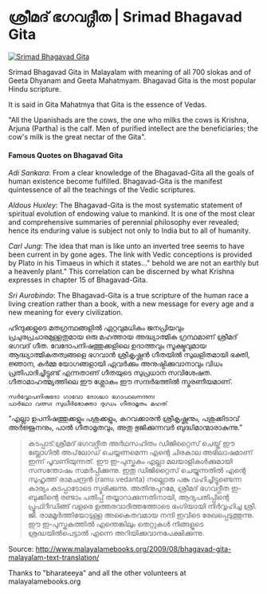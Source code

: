 ശ്രീമദ് ഭഗവദ്ഗീത | Srimad Bhagavad Gita
==============

[![Srimad Bhagavad Gita](http://floydpink.github.io/BhagavadGita/images/graphic.png)](http://floydpink.github.io/BhagavadGita/)

Srimad Bhagavad Gita in Malayalam with meaning of all 700 slokas and of Geeta Dhyanam and Geeta Mahatmyam. Bhagavad Gita is the most popular Hindu scripture. 

It is said in Gita Mahatmya that Gita is the essence of Vedas.

"All the Upanishads are the cows, the one who milks the cows is Krishna, Arjuna (Partha) is the calf. Men of purified intellect are the beneficiaries; the cow's milk is the great nectar of the Gita".

#### Famous Quotes on Bhagavad Gita

*Adi Sankara*: From a clear knowledge of the Bhagavad-Gita all the goals of human existence become fulfilled. Bhagavad-Gita is the manifest quintessence of all the teachings of the Vedic scriptures.

*Aldous Huxley*: The Bhagavad-Gita is the most systematic statement of spiritual evolution of endowing value to mankind. It is one of the most clear and comprehensive summaries of perennial philosophy ever revealed; hence its enduring value is subject not only to India but to all of humanity.

*Carl Jung*: The idea that man is like unto an inverted tree seems to have been current in by gone ages. The link with Vedic conceptions is provided by Plato in his Timaeus in which it states..." behold we are not an earthly but a heavenly plant." This correlation can be discerned by what Krishna expresses in chapter 15 of Bhagavad-Gita.

*Sri Aurobindo*: The Bhagavad-Gita is a true scripture of the human race a living creation rather than a book, with a new message for every age and a new meaning for every civilization.

ഹിന്ദുക്കളുടെ മതഗ്രന്ഥങ്ങളില്‍ ഏറ്റവുമധികം ജനപ്രിയവും പ്രചുരപ്രചാരമുള്ളതുമായ ഒരു മഹത്തായ അദ്ധ്യാത്മിക ഗ്രന്ഥമാണ് ശ്രീമദ് ഭഗവദ് ഗീത. വേദോപനിഷത്തുക്കളിലെ ഉദാത്തവും സൂക്ഷ്മവുമായ ആദ്ധ്യാത്മികതത്വങ്ങളെ ഭഗവാന്‍ ശ്രീകൃഷ്ണന്‍ ഗീതയില്‍ സുലളിതമായി ഭക്തി, ജ്ഞാന, കര്‍മ്മ യോഗങ്ങളായി ഏവര്‍ക്കും അനുഷ്ഠിക്കുവാനാവും വിധം പ്രതിപാദിച്ചിട്ടുണ്ട് എന്നതാണ് ഗീതയുടെ സുപ്രധാന സവിശേഷത. ഗീതാമാഹത്മ്യത്തിലെ ഈ ശ്ലോകം ഈ സന്ദര്‍ഭത്തില്‍ സ്മരണീയമാണ്.
```
സര്‍വ്വോപനിഷദോ ഗാവോ ദോഗ്ദ്ധാ ഗോപാലനന്ദനഃ
പാര്‍ഥോ വത്സഃ സുധീര്‍ഭോക്താ ദുഗ്ധം ഗീതാമൃതം മഹത്
```
“എല്ലാ ഉപനിഷത്തുക്കളും പശുക്കളും, കറവക്കാരന്‍ ശ്രീകൃഷ്ണനും, പശുക്കിടാവ് അര്‍ജ്ജുനനും, പാല്‍ ഗീതാമൃതവും, അതു ഭുജിക്കുന്നവര്‍ ബുദ്ധിമാന്മാരാകുന്നു.”

> കടപ്പാട്:ശ്രീമദ് ഭഗവദ്ഗീത അര്‍ഥസഹിതം ഡിജിറ്റൈസ് ചെയ്ത് ഈ ബ്ലോഗില്‍ അപ്‌ലോഡ് ചെയ്യണമെന്ന എന്റെ ചിരകാല അഭിലാഷമാണ് ഇന്ന് പൂവണിയുന്നത്. ഈ ഇ-പുസ്തകം എല്ലാ മലയാളികള്‍ക്കുമായി സസന്തോഷം സമര്‍പ്പിക്കുന്നു. ഇതു ഡിജിറ്റൈസ് ചെയ്യുന്നതില്‍ എന്റെ സുഹൃത്ത് രാമചന്ദ്രന്‍ (ramu.vedanta) നല്ലൊരു പങ്കു വഹിച്ചിട്ടുണ്ടെന്ന കാര്യം കടപ്പാടോടെ സ്മരിക്കുന്നു. അതിനുപുറമേ, ശ്രീമദ് ഭഗവദ്ഗീത ഇ-ബുക്കിന്റെ രണ്ടാം പതിപ്പ് തയ്യാറാക്കുന്നതിനായി, ആദ്യപതിപ്പിന്റെ പ്രൂഫ്റീഡിങ്ങ് വളരെ ഉത്തരവാദിത്തത്തോടെ ഭംഗിയായി നിര്‍വ്വഹിച്ച ശ്രീ. ജി. രാമമൂര്‍ത്തിയോടുള്ള അകൈതവമായ നന്ദി ഇവിടെ രേഖപ്പെടുത്തുന്നു.
> ഈ ഇ-പുസ്തകത്തില്‍ എന്തെങ്കിലും തെറ്റുകള്‍ നിങ്ങളൂടെ ശ്രദ്ധയില്‍പെട്ടാല്‍ എന്നെ അറിയിക്കുവാനപേക്ഷിക്കുന്നു.

Source: 
http://www.malayalamebooks.org/2009/08/bhagavad-gita-malayalam-text-translation/

Thanks to "bharateeya" and all the other volunteers at malayalamebooks.org
